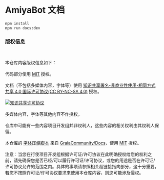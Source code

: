 # AmiyaBot 文档

```bash
npm install
npm run docs:dev
```

### 版权信息

<br>

本仓库内容版权信息如下：    
<br>
代码部分使用 [MIT](/LICENSE) 授权。     
<br>
文档（不包括多媒体内容，字体等）使用 [知识共享署名-非商业性使用-相同方式共享 4.0 国际许可协议(CC BY-NC-SA 4.0)](https://creativecommons.org/licenses/by-nc-sa/4.0/) 授权。    
<br>
<a rel="license" href="http://creativecommons.org/licenses/by-nc-sa/4.0/"><img alt="知识共享许可协议" style="border-width:0" src="https://i.creativecommons.org/l/by-nc-sa/4.0/88x31.png" /></a>
<br><br>
多媒体内容，字体等其他内容不作授权。   
<br>
仓库中可能有一些内容项目开发组并非权利人，这些内容的相关权利由其权利人保留。   
<br>
本仓库的 [字体压缩脚本](scripts/minfont.py) 来自 [GraiaCommunity/Docs](https://github.com/GraiaCommunity/Docs)，使用 [MIT](https://github.com/GraiaCommunity/Docs/blob/vitepress/LICENSE) 授权。    
<br>
注意：当您在行使项目开发组根据许可证/许可协议在此明确授权给您的权利之前，请先确保您是否已经/可以履行许可证/许可协议，或您的用途是否在许可证/许可协议允许的范围之内。具体的事项请参照相关超链接指向部分，这十分重要，若您不按照许可证/许可协议要求来使用本仓库内容，则您可能涉及侵权。
